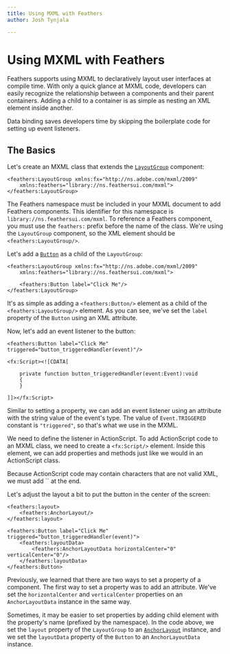 ```yaml
---
title: Using MXML with Feathers  
author: Josh Tynjala

---
```

# Using MXML with Feathers

Feathers supports using MXML to declaratively layout user interfaces at compile time. With only a quick glance at MXML code, developers can easily recognize the relationship between a components and their parent containers. Adding a child to a container is as simple as nesting an XML element inside another.

Data binding saves developers time by skipping the boilerplate code for setting up event listeners.

## The Basics

Let's create an MXML class that extends the [`LayoutGroup`](layout-group.html) component:

``` code
<feathers:LayoutGroup xmlns:fx="http://ns.adobe.com/mxml/2009"
    xmlns:feathers="library://ns.feathersui.com/mxml">
</feathers:LayoutGroup>
```

The Feathers namespace must be included in your MXML document to add Feathers components. This identifier for this namespace is `library://ns.feathersui.com/mxml`. To reference a Feathers component, you must use the `feathers:` prefix before the name of the class. We're using the `LayoutGroup` component, so the XML element should be `<feathers:LayoutGroup/>`.

Let's add a [`Button`](button.html) as a child of the `LayoutGroup`:

``` code
<feathers:LayoutGroup xmlns:fx="http://ns.adobe.com/mxml/2009"
    xmlns:feathers="library://ns.feathersui.com/mxml">
 
    <feathers:Button label="Click Me"/>
</feathers:LayoutGroup>
```

It's as simple as adding a `<feathers:Button/>` element as a child of the `<feathers:LayoutGroup/>` element. As you can see, we've set the `label` property of the `Button` using an XML attribute.

Now, let's add an event listener to the button:

``` code
<feathers:Button label="Click Me" triggered="button_triggeredHandler(event)"/>
 
<fx:Script><![CDATA[
 
    private function button_triggeredHandler(event:Event):void
    {
    }
 
]]></fx:Script>
```

Similar to setting a property, we can add an event listener using an attribute with the string value of the event's type. The value of `Event.TRIGGERED` constant is `"triggered"`, so that's what we use in the MXML.

We need to define the listener in ActionScript. To add ActionScript code to an MXML class, we need to create a `<fx:Script/>` element. Inside this element, we can add properties and methods just like we would in an ActionScript class.

<aside class="info">Because ActionScript code may contain characters that are not valid XML, we must add `<![CDATA[` at the beginning of a script block and `]]>` at the end.</aside>

Let's adjust the layout a bit to put the button in the center of the screen:

``` code
<feathers:layout>
    <feathers:AnchorLayout/>
</feathers:layout>
 
<feathers:Button label="Click Me" triggered="button_triggeredHandler(event)">
    <feathers:layoutData>
        <feathers:AnchorLayoutData horizontalCenter="0" verticalCenter="0"/>
    </feathers:layoutData>
</feathers:Button>
```

Previously, we learned that there are two ways to set a property of a component. The first way to set a property was to add an attribute. We've set the `horizontalCenter` and `verticalCenter` properties on an `AnchorLayoutData` instance in the same way.

Sometimes, it may be easier to set properties by adding child element with the property's name (prefixed by the namespace). In the code above, we set the `layout` property of the `LayoutGroup` to an [`AnchorLayout`](anchor-layout.html) instance, and we set the `layoutData` property of the `Button` to an `AnchorLayoutData` instance.